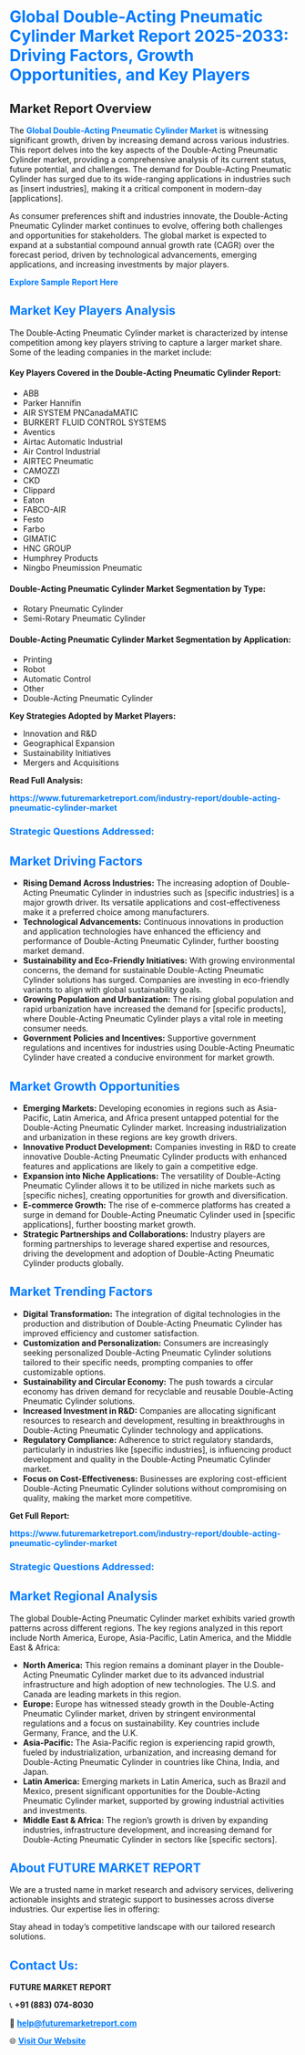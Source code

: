 <h1 style="color: #007BFF;">Global Double-Acting Pneumatic Cylinder Market Report 2025-2033: Driving Factors, Growth Opportunities, and Key Players</h1>

<section id="overview">
<h2>Market Report Overview</h2>
<p>The <a href="https://www.futuremarketreport.com/industry-report/double-acting-pneumatic-cylinder-market" style="color: #007BFF; text-decoration: none;"><strong>Global Double-Acting Pneumatic Cylinder Market</strong></a> is witnessing significant growth, driven by increasing demand across various industries. This report delves into the key aspects of the Double-Acting Pneumatic Cylinder market, providing a comprehensive analysis of its current status, future potential, and challenges. The demand for Double-Acting Pneumatic Cylinder has surged due to its wide-ranging applications in industries such as [insert industries], making it a critical component in modern-day [applications].</p>
<p>As consumer preferences shift and industries innovate, the Double-Acting Pneumatic Cylinder market continues to evolve, offering both challenges and opportunities for stakeholders. The global market is expected to expand at a substantial compound annual growth rate (CAGR) over the forecast period, driven by technological advancements, emerging applications, and increasing investments by major players.</p>
</section>

<section id="overview">
<p><a href="https://www.futuremarketreport.com/request-sample/reportId=112206" style="color: #007BFF; text-decoration: none;"><strong>Explore Sample Report Here</strong></a></p>
</section>

<section id="key-players">
<h2 style="color: #007BFF;">Market Key Players Analysis</h2>
<p>The Double-Acting Pneumatic Cylinder market is characterized by intense competition among key players striving to capture a larger market share. Some of the leading companies in the market include:</p>
<h4>Key Players Covered in the Double-Acting Pneumatic Cylinder Report:</h4>
<ul><li>ABB</li><li>Parker Hannifin</li><li>AIR SYSTEM PNCanadaMATIC</li><li>BURKERT FLUID CONTROL SYSTEMS</li><li>Aventics</li><li>Airtac Automatic Industrial</li><li>Air Control Industrial</li><li>AIRTEC Pneumatic</li><li>CAMOZZI</li><li>CKD</li><li>Clippard</li><li>Eaton</li><li>FABCO-AIR</li><li>Festo</li><li>Farbo</li><li>GIMATIC</li><li>HNC GROUP</li><li>Humphrey Products</li><li>Ningbo Pneumission Pneumatic</li></ul>
<h4>Double-Acting Pneumatic Cylinder Market Segmentation by Type:</h4>
<ul><li>Rotary Pneumatic Cylinder</li><li>Semi-Rotary Pneumatic Cylinder</li></ul>

<h4>Double-Acting Pneumatic Cylinder Market Segmentation by Application:</h4>
<ul><li>Printing</li><li>Robot</li><li>Automatic Control</li><li>Other</li><li>Double-Acting Pneumatic Cylinder</li></ul>
<p><strong>Key Strategies Adopted by Market Players:</strong></p>
<ul>
<li>Innovation and R&D</li>
<li>Geographical Expansion</li>
<li>Sustainability Initiatives</li>
<li>Mergers and Acquisitions</li>
</ul>
</section>

<section>
<p><strong>Read Full Analysis: </strong></p><a href="https://www.futuremarketreport.com/industry-report/double-acting-pneumatic-cylinder-market" style="color: #007BFF; text-decoration: none;"><strong>https://www.futuremarketreport.com/industry-report/double-acting-pneumatic-cylinder-market</strong></a>
<h3 style="color: #007BFF;">Strategic Questions Addressed:</h3>
</section>

<section id="driving-factors">
<h2 style="color: #007BFF;">Market Driving Factors</h2>
<ul>
<li><strong>Rising Demand Across Industries:</strong> The increasing adoption of Double-Acting Pneumatic Cylinder in industries such as [specific industries] is a major growth driver. Its versatile applications and cost-effectiveness make it a preferred choice among manufacturers.</li>
<li><strong>Technological Advancements:</strong> Continuous innovations in production and application technologies have enhanced the efficiency and performance of Double-Acting Pneumatic Cylinder, further boosting market demand.</li>
<li><strong>Sustainability and Eco-Friendly Initiatives:</strong> With growing environmental concerns, the demand for sustainable Double-Acting Pneumatic Cylinder solutions has surged. Companies are investing in eco-friendly variants to align with global sustainability goals.</li>
<li><strong>Growing Population and Urbanization:</strong> The rising global population and rapid urbanization have increased the demand for [specific products], where Double-Acting Pneumatic Cylinder plays a vital role in meeting consumer needs.</li>
<li><strong>Government Policies and Incentives:</strong> Supportive government regulations and incentives for industries using Double-Acting Pneumatic Cylinder have created a conducive environment for market growth.</li>
</ul>
</section>

<section id="growth-opportunities">
<h2 style="color: #007BFF;">Market Growth Opportunities</h2>
<ul>
<li><strong>Emerging Markets:</strong> Developing economies in regions such as Asia-Pacific, Latin America, and Africa present untapped potential for the Double-Acting Pneumatic Cylinder market. Increasing industrialization and urbanization in these regions are key growth drivers.</li>
<li><strong>Innovative Product Development:</strong> Companies investing in R&D to create innovative Double-Acting Pneumatic Cylinder products with enhanced features and applications are likely to gain a competitive edge.</li>
<li><strong>Expansion into Niche Applications:</strong> The versatility of Double-Acting Pneumatic Cylinder allows it to be utilized in niche markets such as [specific niches], creating opportunities for growth and diversification.</li>
<li><strong>E-commerce Growth:</strong> The rise of e-commerce platforms has created a surge in demand for Double-Acting Pneumatic Cylinder used in [specific applications], further boosting market growth.</li>
<li><strong>Strategic Partnerships and Collaborations:</strong> Industry players are forming partnerships to leverage shared expertise and resources, driving the development and adoption of Double-Acting Pneumatic Cylinder products globally.</li>
</ul>
</section>

<section id="trending-factors">
<h2 style="color: #007BFF;">Market Trending Factors</h2>
<ul>
<li><strong>Digital Transformation:</strong> The integration of digital technologies in the production and distribution of Double-Acting Pneumatic Cylinder has improved efficiency and customer satisfaction.</li>
<li><strong>Customization and Personalization:</strong> Consumers are increasingly seeking personalized Double-Acting Pneumatic Cylinder solutions tailored to their specific needs, prompting companies to offer customizable options.</li>
<li><strong>Sustainability and Circular Economy:</strong> The push towards a circular economy has driven demand for recyclable and reusable Double-Acting Pneumatic Cylinder solutions.</li>
<li><strong>Increased Investment in R&D:</strong> Companies are allocating significant resources to research and development, resulting in breakthroughs in Double-Acting Pneumatic Cylinder technology and applications.</li>
<li><strong>Regulatory Compliance:</strong> Adherence to strict regulatory standards, particularly in industries like [specific industries], is influencing product development and quality in the Double-Acting Pneumatic Cylinder market.</li>
<li><strong>Focus on Cost-Effectiveness:</strong> Businesses are exploring cost-efficient Double-Acting Pneumatic Cylinder solutions without compromising on quality, making the market more competitive.</li>
</ul>
</section>

<section>
<p><strong>Get Full Report: </strong></p><a href="https://www.futuremarketreport.com/industry-report/double-acting-pneumatic-cylinder-market" style="color: #007BFF; text-decoration: none;"><strong>https://www.futuremarketreport.com/industry-report/double-acting-pneumatic-cylinder-market</strong></a>
<h3 style="color: #007BFF;">Strategic Questions Addressed:</h3>
</section>


<section id="regional-analysis">
<h2 style="color: #007BFF;">Market Regional Analysis</h2>
<p>The global Double-Acting Pneumatic Cylinder market exhibits varied growth patterns across different regions. The key regions analyzed in this report include North America, Europe, Asia-Pacific, Latin America, and the Middle East & Africa:</p>
<ul>
<li><strong>North America:</strong> This region remains a dominant player in the Double-Acting Pneumatic Cylinder market due to its advanced industrial infrastructure and high adoption of new technologies. The U.S. and Canada are leading markets in this region.</li>
<li><strong>Europe:</strong> Europe has witnessed steady growth in the Double-Acting Pneumatic Cylinder market, driven by stringent environmental regulations and a focus on sustainability. Key countries include Germany, France, and the U.K.</li>
<li><strong>Asia-Pacific:</strong> The Asia-Pacific region is experiencing rapid growth, fueled by industrialization, urbanization, and increasing demand for Double-Acting Pneumatic Cylinder in countries like China, India, and Japan.</li>
<li><strong>Latin America:</strong> Emerging markets in Latin America, such as Brazil and Mexico, present significant opportunities for the Double-Acting Pneumatic Cylinder market, supported by growing industrial activities and investments.</li>
<li><strong>Middle East & Africa:</strong> The region’s growth is driven by expanding industries, infrastructure development, and increasing demand for Double-Acting Pneumatic Cylinder in sectors like [specific sectors].</li>
</ul>
</section>

<footer>
<h2 style="color: #007BFF;">About FUTURE MARKET REPORT</h2>
<p>We are a trusted name in market research and advisory services, delivering actionable insights and strategic support to businesses across diverse industries. Our expertise lies in offering:</p>

<p>Stay ahead in today’s competitive landscape with our tailored research solutions.</p>

<h2 style="color: #007BFF;">Contact Us:</h2>
<p><strong>FUTURE MARKET REPORT</strong></p>
<p>📞 <strong>+91 (883) 074-8030</strong></p>
<p>📧 <strong><a href="mailto:help@futuremarketreport.com" style="color: #007BFF;">help@futuremarketreport.com</a></strong></p>
<p>🌐 <strong><a href="https://www.futuremarketreport.com/" style="color: #007BFF;">Visit Our Website</a></strong></p>
</footer>